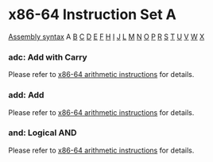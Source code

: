 x86-64 Instruction Set A
========================

[Assembly syntax](AssemblyX64.md)
A [B](AssemblyX64B.md) [C](AssemblyX64C.md)
[D](AssemblyX64D.md) [E](AssemblyX64E.md) [F](AssemblyX64F.md)
[H](AssemblyX64H.md) [I](AssemblyX64I.md) [J](AssemblyX64J.md)
[L](AssemblyX64L.md) [M](AssemblyX64M.md) [N](AssemblyX64N.md)
[O](AssemblyX64O.md) [P](AssemblyX64P.md) [R](AssemblyX64R.md)
[S](AssemblyX64S.md) [T](AssemblyX64T.md) [U](AssemblyX64U.md)
[V](AssemblyX64V.md) [W](AssemblyX64W.md) [X](AssemblyX64X.md)

### adc: Add with Carry

Please refer to [x86-64 arithmetic instructions](AssemblyX64Arith.md) for details.

### add: Add

Please refer to [x86-64 arithmetic instructions](AssemblyX64Arith.md) for details.

### and: Logical AND

Please refer to [x86-64 arithmetic instructions](AssemblyX64Arith.md) for details.
